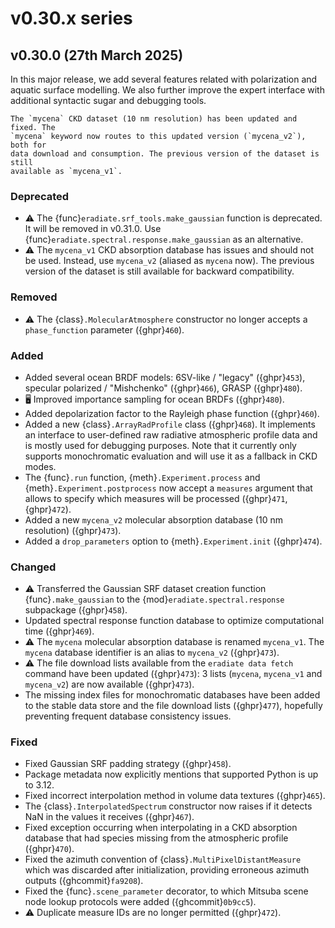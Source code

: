 # v0.30.x series

## v0.30.0 (27th March 2025)

In this major release, we add several features related with polarization and
aquatic surface modelling. We also further improve the expert interface with
additional syntactic sugar and debugging tools.

```{warning}
The `mycena` CKD dataset (10 nm resolution) has been updated and fixed. The
`mycena` keyword now routes to this updated version (`mycena_v2`), both for
data download and consumption. The previous version of the dataset is still
available as `mycena_v1`.
```

### Deprecated

* ⚠️ The {func}`eradiate.srf_tools.make_gaussian` function is deprecated. It
  will be removed in v0.31.0. Use
  {func}`eradiate.spectral.response.make_gaussian`
  as an alternative.
* ⚠️ The `mycena_v1` CKD absorption database has issues and should not be used.
  Instead, use `mycena_v2` (aliased as `mycena` now). The previous version of
  the dataset is still available for backward compatibility.

### Removed

* ⚠️ The {class}`.MolecularAtmosphere` constructor no longer accepts a
  `phase_function` parameter ({ghpr}`460`).

### Added

* Added several ocean BRDF models: 6SV-like / "legacy" ({ghpr}`453`),
  specular polarized / "Mishchenko" ({ghpr}`466`), GRASP ({ghpr}`480`).
* 🖥️ Improved importance sampling for ocean BRDFs ({ghpr}`480`).
* Added depolarization factor to the Rayleigh phase function ({ghpr}`460`).
* Added a new {class}`.ArrayRadProfile` class ({ghpr}`468`). It implements an
  interface to user-defined raw radiative atmospheric profile data and is mostly
  used for debugging purposes. Note that it currently only supports
  monochromatic evaluation and will use it as a fallback in CKD modes.
* The {func}`.run` function, {meth}`.Experiment.process` and
  {meth}`.Experiment.postprocess` now accept a `measures` argument that allows
  to specify which measures will be processed ({ghpr}`471`, {ghpr}`472`).
* Added a new `mycena_v2` molecular absorption database (10 nm resolution)
  ({ghpr}`473`).
* Added a `drop_parameters` option to {meth}`.Experiment.init` ({ghpr}`474`).

### Changed

* ⚠️ Transferred the Gaussian SRF dataset creation function {func}`.make_gaussian`
  to the {mod}`eradiate.spectral.response` subpackage ({ghpr}`458`).
* Updated spectral response function database to optimize computational time
  ({ghpr}`469`).
* ⚠️ The `mycena` molecular absorption database is renamed `mycena_v1`. The
  `mycena` database identifier is an alias to `mycena_v2` ({ghpr}`473`).
* ⚠️ The file download lists available from the `eradiate data fetch` command
  have been updated ({ghpr}`473`): 3 lists (`mycena`, `mycena_v1` and
  `mycena_v2`) are now available ({ghpr}`473`).
* The missing index files for monochromatic databases have been added to the
  stable data store and the file download lists ({ghpr}`477`), hopefully
  preventing frequent database consistency issues.

### Fixed

* Fixed Gaussian SRF padding strategy ({ghpr}`458`).
* Package metadata now explicitly mentions that supported Python is up to 3.12.
* Fixed incorrect interpolation method in volume data textures ({ghpr}`465`).
* The {class}`.InterpolatedSpectrum` constructor now raises if it detects NaN
  in the values it receives ({ghpr}`467`).
* Fixed exception occurring when interpolating in a CKD absorption database that
  had species missing from the atmospheric profile ({ghpr}`470`).
* Fixed the azimuth convention of {class}`.MultiPixelDistantMeasure` which was
  discarded after initialization, providing erroneous azimuth outputs
  ({ghcommit}`fa9208`).
* Fixed the {func}`.scene_parameter` decorator, to which Mitsuba scene node
  lookup protocols were added ({ghcommit}`0b9cc5`).
* ⚠️ Duplicate measure IDs are no longer permitted ({ghpr}`472`).
